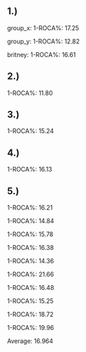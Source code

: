 ## 1.)
group_x:  1-ROCA%: 17.25

group_y:  1-ROCA%: 12.82

britney:  1-ROCA%: 16.61

## 2.)
1-ROCA%: 11.80

## 3.)
1-ROCA%: 15.24

## 4.)
1-ROCA%: 16.13

## 5.)
1-ROCA%: 16.21

1-ROCA%: 14.84

1-ROCA%: 15.78

1-ROCA%: 16.38

1-ROCA%: 14.36

1-ROCA%: 21.66

1-ROCA%: 16.48

1-ROCA%: 15.25

1-ROCA%: 18.72

1-ROCA%: 19.96

Average:  16.964
